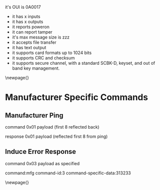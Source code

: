 it's OUI is 0A0017

- it has x inputs
- it has x outputs
- it reports poweron
- it can report tamper
- it's max message size is zzz
- it accepts file transfer
- it has text output
- it supports card formats up to 1024 bits
- it supports CRC and checksum 
- it supports secure channel, with a standard SCBK-D, keyset, and out of band
key management.

\newpage{}

# Manufacturer Specific Commands #

## Manufacturer Ping ##

command 0x01
payload (first 8 reflected back)

response 0x01
payload (reflected first 8 from ping)

## Induce Error Response ##

command 0x03
payload as specified

command:mfg command-id:3 command-specific-data:313233

\newpage{}

